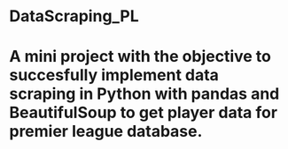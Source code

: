# DataScraping_PL

# A mini project with the objective to succesfully implement data scraping in Python with pandas and BeautifulSoup to get player data for premier league database.
